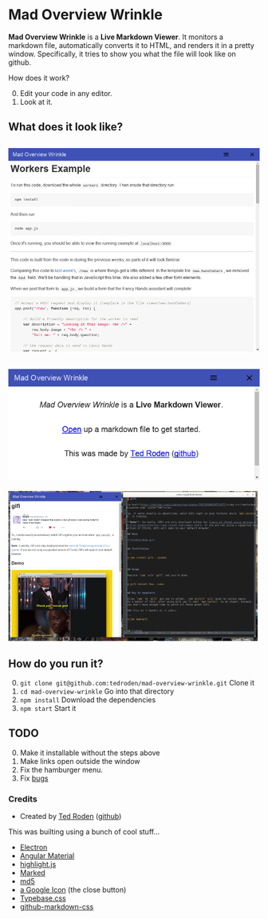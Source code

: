 # Mad Overview Wrinkle 

**Mad Overview Wrinkle** is a **Live Markdown Viewer**. It monitors a markdown file, automatically converts it to HTML, and renders it in a pretty window. Specifically, it tries to show you what the file will look like on github.

How does it work?

0. Edit your code in any editor.
0. Look at it.

## What does it look like?

![Editing some markdown](images/workers.png)
----
![The welcome screen](images/welcome.png)
----
![Pretending to edit a markdown file](images/preview-01.png)


## How do you run it?

0. ```git clone git@github.com:tedroden/mad-overview-wrinkle.git``` Clone it
0. ```cd mad-overview-wrinkle``` Go into that directory
0. ```npm install``` Download the dependencies
0. ```npm start``` Start it

## TODO

0. Make it installable without the steps above
0. Make links open outside the window
0. Fix the hamburger menu.
0. Fix [bugs](https://github.com/tedroden/mad-overview-wrinkle/issues)


### Credits

 - Created by [Ted Roden](https://twitter.com/tedroden) ([github](https://github.com/tedroden))

This was builting using a bunch of cool stuff...

 - [Electron](http://electron.atom.io/)
 - [Angular Material](https://material.angularjs.org/latest/) 
 - [highlight.js](https://highlightjs.org/)
 - [Marked](https://github.com/chjj/marked/) 
 - [md5](https://www.npmjs.com/package/md5)
 - [a Google Icon](https://design.google.com/icons/#ic_close) (the close button)
 - [Typebase.css](http://devinhunt.github.io/typebase.css/)
 - [github-markdown-css](https://github.com/sindresorhus/github-markdown-css)

